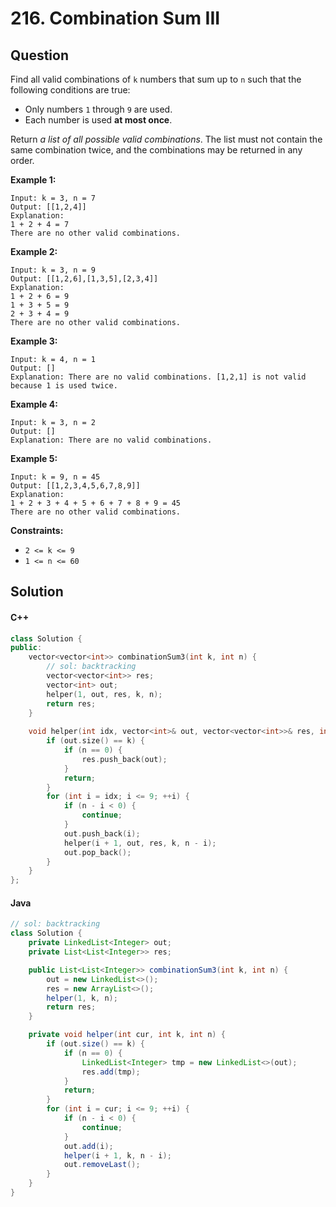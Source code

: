 # 216. Combination Sum III

## Question

Find all valid combinations of `k` numbers that sum up to `n` such that the following conditions are true:

* Only numbers `1` through `9` are used.
* Each number is used **at most once**.

Return _a list of all possible valid combinations_. The list must not contain the same combination twice, and the combinations may be returned in any order.

**Example 1:**

```
Input: k = 3, n = 7
Output: [[1,2,4]]
Explanation:
1 + 2 + 4 = 7
There are no other valid combinations.
```

**Example 2:**

```
Input: k = 3, n = 9
Output: [[1,2,6],[1,3,5],[2,3,4]]
Explanation:
1 + 2 + 6 = 9
1 + 3 + 5 = 9
2 + 3 + 4 = 9
There are no other valid combinations.
```

**Example 3:**

```
Input: k = 4, n = 1
Output: []
Explanation: There are no valid combinations. [1,2,1] is not valid because 1 is used twice.
```

**Example 4:**

```
Input: k = 3, n = 2
Output: []
Explanation: There are no valid combinations.
```

**Example 5:**

```
Input: k = 9, n = 45
Output: [[1,2,3,4,5,6,7,8,9]]
Explanation:
1 + 2 + 3 + 4 + 5 + 6 + 7 + 8 + 9 = 45
​​​​​​​There are no other valid combinations.
```

**Constraints:**

* `2 <= k <= 9`
* `1 <= n <= 60`

## Solution

#### C++

```cpp
class Solution {
public:
    vector<vector<int>> combinationSum3(int k, int n) {
        // sol: backtracking
        vector<vector<int>> res;
        vector<int> out;
        helper(1, out, res, k, n);
        return res;
    }
    
    void helper(int idx, vector<int>& out, vector<vector<int>>& res, int k, int n) {
        if (out.size() == k) {
            if (n == 0) {
                res.push_back(out);
            }
            return;
        }
        for (int i = idx; i <= 9; ++i) {
            if (n - i < 0) {
                continue;
            }
            out.push_back(i);
            helper(i + 1, out, res, k, n - i);
            out.pop_back();
        }
    }
};
```

#### Java

```java
// sol: backtracking
class Solution {
    private LinkedList<Integer> out;
    private List<List<Integer>> res;

    public List<List<Integer>> combinationSum3(int k, int n) {
        out = new LinkedList<>();
        res = new ArrayList<>();
        helper(1, k, n);
        return res;
    }

    private void helper(int cur, int k, int n) {
        if (out.size() == k) {
            if (n == 0) {
                LinkedList<Integer> tmp = new LinkedList<>(out);
                res.add(tmp);
            }
            return;
        }
        for (int i = cur; i <= 9; ++i) {
            if (n - i < 0) {
                continue;
            }
            out.add(i);
            helper(i + 1, k, n - i);
            out.removeLast();
        }
    }
}
```
